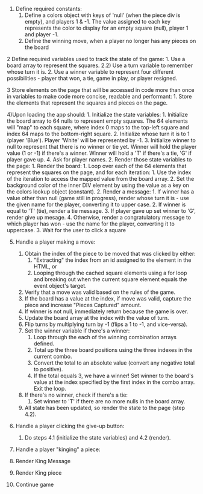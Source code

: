 1. Define required constants:
	1. Define a colors object with keys of 'null' (when the piece div is empty), and players 1 & -1. The value assigned to each key represents the color to display for an empty square (null), player 1 and player -1.
	2. Define the winning move, when a player no longer has any pieces on the board

2 Define required variables used to track the state of the game:
	1. Use a board array to represent the squares.	2.2) Use a turn variable to remember whose turn it is.
	2. Use a winner variable to represent four different possibilities - player that won, a tie, game in play, or player resigned.


3 Store elements on the page that will be accessed in code more than once in variables to make code more concise, readable and performant:
	1. Store the elements that represent the squares and pieces on the page.

4)Upon loading the app should:
	1. Initialize the state variables:
		1. Initialize the board array to 64 nulls to represent empty squares. The 64 elements will "map" to each square, where index 0 maps to the top-left square and index 64 maps to the bottom-right square.
		2. Initialize whose turn it is to 1 (player 'Blue'). Player 'White' will be represented by -1.
		3. Initialize winner to null to represent that there is no winner or tie yet. Winner will hold the player value (1 or -1) if there's a winner. Winner will hold a 'T' if there's a tie, 'G' if player gave up. 
    4. Ask for player names.
	2. Render those state variables to the page:
		1. Render the board:
			1. Loop over each of the 64 elements that represent the squares on the page, and for each iteration:
				1. Use the index of the iteration to access the mapped value from the board array.
				2. Set the background color of the inner DIV element by using the value as a key on the colors lookup object (constant).
		2. Render a message:
			1. If winner has a value other than null (game still in progress), render whose turn it is - use the given name for the player, converting it to upper case.
			2. If winner is equal to 'T' (tie), render a tie message.
      3. If player gave up set winner to 'G', render give up mesage.
			4. Otherwise, render a congratulatory message to which player has won - use the name for the player, converting it to uppercase.
	3. Wait for the user to click a square

5. Handle a player making a move:
	1. Obtain the index of the piece to be moved that was clicked by either:
		1. "Extracting" the index from an id assigned to the element in the HTML, or
		2. Looping through the cached square elements using a for loop and breaking out when the current square element equals the event object's target.
    3. Verify that a move was valid based on the rules of the game.
	2. If the board has a value at the index, if move was valid, capture the piece and increase "Pieces Captured" amount.
	3. If winner is not null, immediately return because the game is over.
	4. Update the board array at the index with the value of turn.
	5. Flip turns by multiplying turn by -1 (flips a 1 to -1, and vice-versa).
	6. Set the winner variable if there's a winner:
		1. Loop through the each of the winning combination arrays defined.
		2. Total up the three board positions using the three indexes in the current combo.
		3. Convert the total to an absolute value (convert any negative total to positive).
		4. If the total equals 3, we have a winner! Set winner to the board's value at the index specified by the first index in the combo array. Exit the loop.
	7. If there's no winner, check if there's a tie:
		1. Set winner to 'T' if there are no more nulls in the board array.
	8. All state has been updated, so render the state to the page (step 4.2).
		

6. Handle a player clicking the give-up button:
	1. Do steps 4.1 (initialize the state variables) and 4.2 (render).

7. Handle a player "kinging" a piece:
  1. Render King Message
  2. Render King piece
  3. Continue game